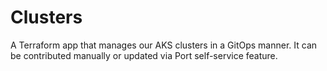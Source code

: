 # Clusters

A Terraform app that manages our AKS clusters in a GitOps manner. It can be contributed manually or updated via Port self-service feature.
 